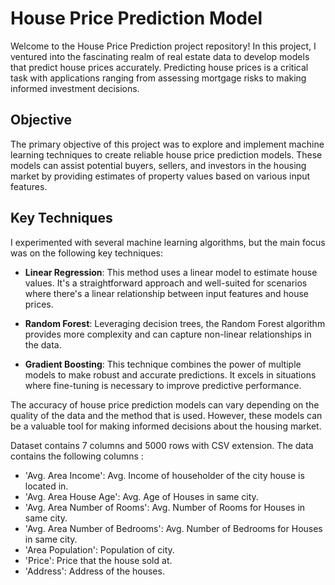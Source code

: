 # House Price Prediction Model


Welcome to the House Price Prediction project repository! In this project, I ventured into the fascinating realm of real estate data to develop models that predict house prices accurately. Predicting house prices is a critical task with applications ranging from assessing mortgage risks to making informed investment decisions.

## Objective

The primary objective of this project was to explore and implement machine learning techniques to create reliable house price prediction models. These models can assist potential buyers, sellers, and investors in the housing market by providing estimates of property values based on various input features.

## Key Techniques

I experimented with several machine learning algorithms, but the main focus was on the following key techniques:

- **Linear Regression**: This method uses a linear model to estimate house values. It's a straightforward approach and well-suited for scenarios where there's a linear relationship between input features and house prices.

- **Random Forest**: Leveraging decision trees, the Random Forest algorithm provides more complexity and can capture non-linear relationships in the data.

- **Gradient Boosting**: This technique combines the power of multiple models to make robust and accurate predictions. It excels in situations where fine-tuning is necessary to improve predictive performance.

The accuracy of house price prediction models can vary depending on the quality
of the data and the method that is used. However, these models can be a valuable
tool for making informed decisions about the housing market.

Dataset contains 7 columns and 5000 rows with CSV extension. The data contains the following columns :

- 'Avg. Area Income': Avg. Income of householder of the city house is located in.
- 'Avg. Area House Age': Avg. Age of Houses in same city.
- 'Avg. Area Number of Rooms': Avg. Number of Rooms for Houses in same city.
- 'Avg. Area Number of Bedrooms': Avg. Number of Bedrooms for Houses in same city.
- 'Area Population': Population of city.
- 'Price': Price that the house sold at.
- 'Address': Address of the houses.
